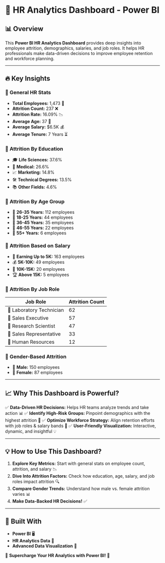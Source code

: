 # 🚀 HR Analytics Dashboard - Power BI

## 📊 Overview
This **Power BI HR Analytics Dashboard** provides deep insights into employee attrition, demographics, salaries, and job roles. It helps HR professionals make data-driven decisions to improve employee retention and workforce planning.

---

## 🔥 Key Insights

### 📌 **General HR Stats**
- **Total Employees:** 1,473 👥
- **Attrition Count:** 237 ❌
- **Attrition Rate:** 16.09% 📉
- **Average Age:** 37 📆
- **Average Salary:** $6.5K 💰
- **Average Tenure:** 7 Years ⏳

### 📌 **Attrition By Education**
- 🎓 **Life Sciences:** 37.6%
- 🏥 **Medical:** 26.6%
- 📈 **Marketing:** 14.8%
- 🛠️ **Technical Degrees:** 13.5%
- 📚 **Other Fields:** 4.6%

### 📌 **Attrition By Age Group**
- 🔹 **26-35 Years:** 112 employees
- 🔹 **18-25 Years:** 44 employees
- 🔹 **36-45 Years:** 35 employees
- 🔹 **46-55 Years:** 22 employees
- 🔹 **55+ Years:** 6 employees

### 📌 **Attrition Based on Salary**
- 🏦 **Earning Up to 5K:** 163 employees
- 💰 **5K-10K:** 49 employees
- 💎 **10K-15K:** 20 employees
- 🏆 **Above 15K:** 5 employees

### 📌 **Attrition By Job Role**
| Job Role                  | Attrition Count |
|---------------------------|----------------|
| 🏥 Laboratory Technician  | 62             |
| 💼 Sales Executive       | 57             |
| 🔬 Research Scientist    | 47             |
| 🤝 Sales Representative  | 33             |
| 🏢 Human Resources       | 12             |

### 📌 **Gender-Based Attrition**
- 👨 **Male:** 150 employees
- 👩 **Female:** 87 employees

---

## 📈 **Why This Dashboard is Powerful?**
✅ **Data-Driven HR Decisions:** Helps HR teams analyze trends and take action 📊
✅ **Identify High-Risk Groups:** Pinpoint demographics with the highest attrition 📌
✅ **Optimize Workforce Strategy:** Align retention efforts with job roles & salary bands 🎯
✅ **User-Friendly Visualization:** Interactive, dynamic, and insightful 💡

---

## 💡 **How to Use This Dashboard?**
1. **Explore Key Metrics:** Start with general stats on employee count, attrition, and salary 📉
2. **Dive Into Attrition Factors:** Check how education, age, salary, and job roles impact attrition 🔍
3. **Compare Gender Trends:** Understand how male vs. female attrition varies 📊
4. **Make Data-Backed HR Decisions!** ✅

---

## 🚀 **Built With**
- **Power BI** 🖥️
- **HR Analytics Data** 📑
- **Advanced Data Visualization** 🎨

🎯 **Supercharge Your HR Analytics with Power BI!** 🚀
